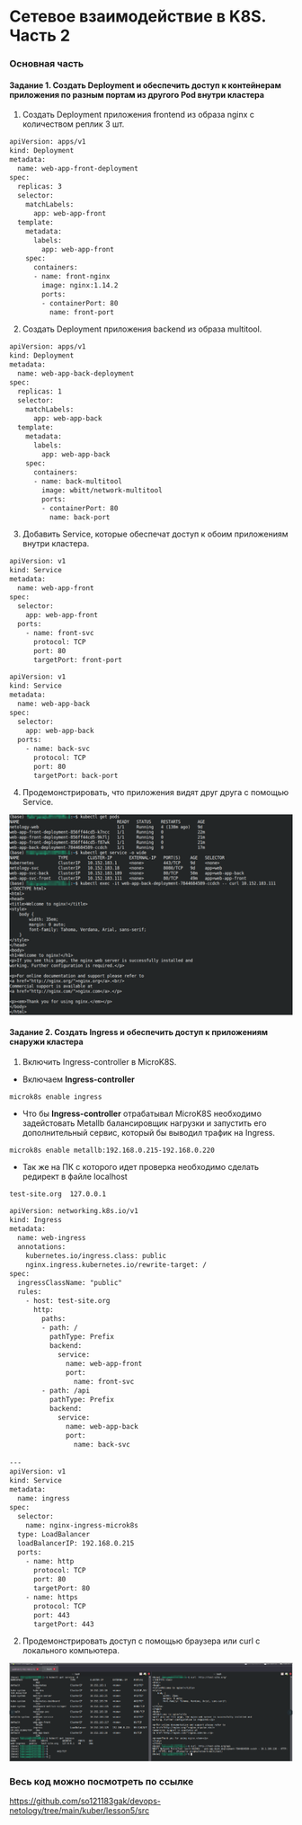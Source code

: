# Сетевое взаимодействие в K8S. Часть 2

### Основная часть

#### Задание 1. Создать Deployment и обеспечить доступ к контейнерам приложения по разным портам из другого Pod внутри кластера

1. Создать Deployment приложения frontend из образа nginx с количеством реплик 3 шт.

```
apiVersion: apps/v1
kind: Deployment
metadata:
  name: web-app-front-deployment
spec:
  replicas: 3
  selector:
    matchLabels:
      app: web-app-front
  template:
    metadata:
      labels:
        app: web-app-front
    spec:
      containers:
      - name: front-nginx
        image: nginx:1.14.2
        ports:
        - containerPort: 80
          name: front-port
```
2. Создать Deployment приложения backend из образа multitool.

```
apiVersion: apps/v1
kind: Deployment
metadata:
  name: web-app-back-deployment
spec:
  replicas: 1
  selector:
    matchLabels:
      app: web-app-back
  template:
    metadata:
      labels:
        app: web-app-back
    spec:
      containers:
      - name: back-multitool
        image: wbitt/network-multitool
        ports:
        - containerPort: 80
          name: back-port
```
3. Добавить Service, которые обеспечат доступ к обоим приложениям внутри кластера.

```
apiVersion: v1
kind: Service
metadata:
  name: web-app-front
spec:
  selector:
    app: web-app-front
  ports:
    - name: front-svc
      protocol: TCP
      port: 80
      targetPort: front-port

```
```
apiVersion: v1
kind: Service
metadata:
  name: web-app-back
spec:
  selector:
    app: web-app-back
  ports:
    - name: back-svc
      protocol: TCP
      port: 80
      targetPort: back-port
```


4. Продемонстрировать, что приложения видят друг друга с помощью Service.

<p align="center">
  <img width="600" height="" src="./assets/kuber_05_01.png">
</p>


#### Задание 2. Создать Ingress и обеспечить доступ к приложениям снаружи кластера

1. Включить Ingress-controller в MicroK8S.
- Включаем **Ingress-controller**
```
microk8s enable ingress
```

- Что бы **Ingress-controller** отрабатывал MicroK8S необходимо задейстовать Metallb балансировщик нагрузки и запустить его дополнительный сервис, который бы выводил трафик на Ingress.
```
microk8s enable metallb:192.168.0.215-192.168.0.220
```
- Так же на ПК с которого идет проверка необходимо сделать редирект в файле localhost
```
test-site.org  127.0.0.1
```

```
apiVersion: networking.k8s.io/v1
kind: Ingress
metadata:
  name: web-ingress
  annotations:
    kubernetes.io/ingress.class: public
    nginx.ingress.kubernetes.io/rewrite-target: /
spec:
  ingressClassName: "public"
  rules:
    - host: test-site.org
      http:
        paths:
        - path: /
          pathType: Prefix
          backend:
            service:
              name: web-app-front
              port:
                name: front-svc
        - path: /api
          pathType: Prefix
          backend:
            service:
              name: web-app-back
              port:
                name: back-svc

---
apiVersion: v1
kind: Service
metadata:
  name: ingress
spec:
  selector:
    name: nginx-ingress-microk8s
  type: LoadBalancer
  loadBalancerIP: 192.168.0.215
  ports:
    - name: http
      protocol: TCP
      port: 80
      targetPort: 80
    - name: https
      protocol: TCP
      port: 443
      targetPort: 443

```

2. Продемонстрировать доступ с помощью браузера или curl с локального компьютера.
<p align="center">
  <img width="600" height="" src="./assets/kuber_05_02.png">
</p>

### Весь код можно посмотреть по ссылке
https://github.com/so121183gak/devops-netology/tree/main/kuber/lesson5/src